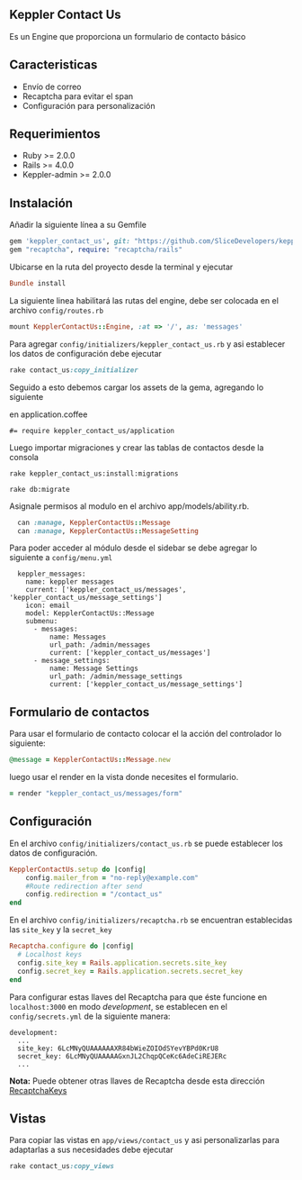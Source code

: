 ## Keppler Contact Us

Es un Engine que proporciona un formulario de contacto básico

## Caracteristicas

- Envío de correo
- Recaptcha para evitar el span
- Configuración para personalización

## Requerimientos

* Ruby >= 2.0.0
* Rails >= 4.0.0
* Keppler-admin >= 2.0.0

## Instalación

Añadir la siguiente línea a su Gemfile

```ruby
gem 'keppler_contact_us', git: "https://github.com/SliceDevelopers/keppler_contact_us.git", tag: '1.0.0'
gem "recaptcha", require: "recaptcha/rails"
```

Ubicarse en la ruta del proyecto desde la terminal y ejecutar

```ruby
Bundle install
```

La siguiente linea habilitará las rutas del engine, debe ser colocada en el archivo `config/routes.rb`

```ruby
mount KepplerContactUs::Engine, :at => '/', as: 'messages'
```

Para agregar `config/initializers/keppler_contact_us.rb` y asi establecer los datos de configuración debe ejecutar

```ruby
rake contact_us:copy_initializer
```

Seguido a esto debemos cargar los assets de la gema, agregando lo siguiente

en application.coffee

```
#= require keppler_contact_us/application
```

Luego importar migraciones y crear las tablas de contactos desde la consola

```
rake keppler_contact_us:install:migrations
```
```
rake db:migrate

```
Asignale permisos al modulo en el archivo app/models/ability.rb.

```ruby
  can :manage, KepplerContactUs::Message
  can :manage, KepplerContactUs::MessageSetting
```

Para poder acceder al módulo desde el sidebar se debe agregar lo siguiente a `config/menu.yml`

```
  keppler_messages:
    name: keppler messages
    current: ['keppler_contact_us/messages', 'keppler_contact_us/message_settings']
    icon: email
    model: KepplerContactUs::Message
    submenu:
      - messages:
          name: Messages
          url_path: /admin/messages
          current: ['keppler_contact_us/messages']
      - message_settings:
          name: Message Settings
          url_path: /admin/message_settings
          current: ['keppler_contact_us/message_settings']
```

## Formulario de contactos
Para usar el formulario de contacto colocar el la acción del controlador lo siguiente:

```ruby
@message = KepplerContactUs::Message.new
```
luego usar el render en la vista donde necesites el formulario.

```ruby
= render "keppler_contact_us/messages/form"
```

## Configuración

En el archivo `config/initializers/contact_us.rb` se puede establecer los datos de configuración.

```ruby
KepplerContactUs.setup do |config|
	config.mailer_from = "no-reply@example.com"
	#Route redirection after send
	config.redirection = "/contact_us"
end
```

En el archivo `config/initializers/recaptcha.rb` se encuentran establecidas las `site_key` y la `secret_key`

```ruby
Recaptcha.configure do |config|
  # Localhost keys
  config.site_key = Rails.application.secrets.site_key
  config.secret_key = Rails.application.secrets.secret_key
end
```

Para configurar estas llaves del Recaptcha para que éste funcione en `localhost:3000` en modo *development*, se establecen en el `config/secrets.yml` de la siguiente manera:

```
development:
  ...
  site_key: 6LcMNyQUAAAAAAXR84bWieZOIOdSYevYBPd0KrU8
  secret_key: 6LcMNyQUAAAAAGxnJL2ChqpQCeKc6AdeCiREJERc
  ...
 ```
 
 **Nota:** Puede obtener otras llaves de Recaptcha desde esta dirección [RecaptchaKeys](https://www.google.com/recaptcha/admin#list)

## Vistas

Para copiar las vistas en `app/views/contact_us` y asi personalizarlas para adaptarlas a sus necesidades debe ejecutar

```ruby
rake contact_us:copy_views
```
